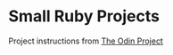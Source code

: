 # Small Ruby Projects
Project instructions from [The Odin Project](http://www.theodinproject.com/ruby-programming/building-blocks)
